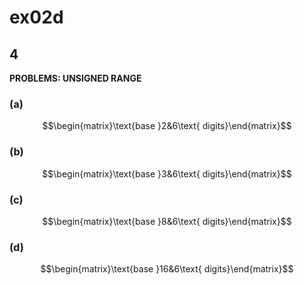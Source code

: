 # ex02d

## 4
__PROBLEMS: UNSIGNED RANGE__

### (a)
$$\begin{matrix}\text{base }2&6\text{ digits}\end{matrix}$$

### (b)
$$\begin{matrix}\text{base }3&6\text{ digits}\end{matrix}$$

### (c)
$$\begin{matrix}\text{base }8&6\text{ digits}\end{matrix}$$

### (d)
$$\begin{matrix}\text{base }16&6\text{ digits}\end{matrix}$$

